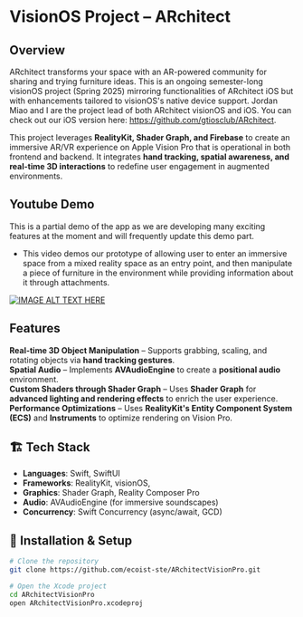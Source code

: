 # VisionOS Project – ARchitect

## Overview  
ARchitect transforms your space with an AR-powered community for sharing and trying furniture ideas. This is an ongoing semester-long visionOS project (Spring 2025) mirroring functionalities of ARchitect iOS but with enhancements tailored to visionOS's native device support.
Jordan Miao and I are the project lead of both ARchitect visionOS and iOS. You can check out our iOS version here: https://github.com/gtiosclub/ARchitect.


This project leverages **RealityKit, Shader Graph, and Firebase** to create an immersive AR/VR experience on Apple Vision Pro that is operational in both frontend and backend. It integrates **hand tracking, spatial awareness, and real-time 3D interactions** to redefine user engagement in augmented environments.

##  Youtube Demo  
This is a partial demo of the app as we are developing many exciting features at the moment and will frequently update this demo part. 
- This video demos our prototype of allowing user to enter an immersive space from a mixed reality space as an entry point, and then manipulate a piece of furniture in the environment while providing information about it through attachments.


[![IMAGE ALT TEXT HERE](https://img.youtube.com/vi/gdjXW1fZVeU/0.jpg)](https://www.youtube.com/watch?v=gdjXW1fZVeU)




##  Features  
 **Real-time 3D Object Manipulation** – Supports grabbing, scaling, and rotating objects via **hand tracking gestures**.  
 **Spatial Audio** – Implements **AVAudioEngine** to create a **positional audio** environment.  
 **Custom Shaders through Shader Graph** – Uses **Shader Graph** for **advanced lighting and rendering effects** to enrich the user experience.  
 **Performance Optimizations** – Uses **RealityKit's Entity Component System (ECS)** and **Instruments** to optimize rendering on Vision Pro.  

## 🏗️ Tech Stack  
- **Languages**: Swift, SwiftUI  
- **Frameworks**: RealityKit, visionOS, 
- **Graphics**: Shader Graph, Reality Composer Pro
- **Audio**: AVAudioEngine (for immersive soundscapes)  
- **Concurrency**: Swift Concurrency (async/await, GCD)  

## 🔧 Installation & Setup  
```bash
# Clone the repository
git clone https://github.com/ecoist-ste/ARchitectVisionPro.git

# Open the Xcode project
cd ARchitectVisionPro
open ARchitectVisionPro.xcodeproj
